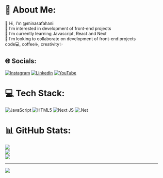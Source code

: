# 💫 About Me:
👋 Hi, I’m @minasafahani<br>👀 I’m interested in development of front-end projects<br>🌱 I’m currently learning Javascript, React and Next<br>💞️ I’m looking to collaborate on development of front-end projects<br>code💻, coffee☕️, creativity✨


## 🌐 Socials:
[![Instagram](https://img.shields.io/badge/Instagram-%23E4405F.svg?logo=Instagram&logoColor=white)](https://instagram.com/@mina_safahani.dev) [![LinkedIn](https://img.shields.io/badge/LinkedIn-%230077B5.svg?logo=linkedin&logoColor=white)](https://linkedin.com/in/www.linkedin.com/in/mina-safahani-550490183) [![YouTube](https://img.shields.io/badge/YouTube-%23FF0000.svg?logo=YouTube&logoColor=white)](https://youtube.com/@@Minasafahani_dev) 

# 💻 Tech Stack:
![JavaScript](https://img.shields.io/badge/javascript-%23323330.svg?style=for-the-badge&logo=javascript&logoColor=%23F7DF1E) ![HTML5](https://img.shields.io/badge/html5-%23E34F26.svg?style=for-the-badge&logo=html5&logoColor=white) ![Next JS](https://img.shields.io/badge/Next-black?style=for-the-badge&logo=next.js&logoColor=white) ![.Net](https://img.shields.io/badge/.NET-5C2D91?style=for-the-badge&logo=.net&logoColor=white)
# 📊 GitHub Stats:
![](https://github-readme-stats.vercel.app/api?username=Minasafahani&theme=dark&hide_border=false&include_all_commits=false&count_private=false)<br/>
![](https://github-readme-streak-stats.herokuapp.com/?user=Minasafahani&theme=dark&hide_border=false)<br/>
![](https://github-readme-stats.vercel.app/api/top-langs/?username=Minasafahani&theme=dark&hide_border=false&include_all_commits=false&count_private=false&layout=compact)

---
[![](https://visitcount.itsvg.in/api?id=Minasafahani&icon=0&color=0)](https://visitcount.itsvg.in)

<!-- Proudly created with GPRM ( https://gprm.itsvg.in ) -->

